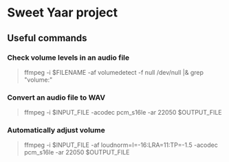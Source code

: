 # Sweet Yaar project

## Useful commands

### Check volume levels in an audio file

> ffmpeg -i $FILENAME -af volumedetect -f null /dev/null |& grep "volume:"

### Convert an audio file to WAV

> ffmpeg -i $INPUT_FILE -acodec pcm_s16le -ar 22050 $OUTPUT_FILE

### Automatically adjust volume

> ffmpeg -i $INPUT_FILE -af loudnorm=I=-16:LRA=11:TP=-1.5 -acodec pcm_s16le -ar 22050 $OUTPUT_FILE